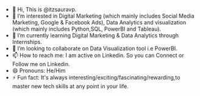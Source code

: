 - 👋 Hi, This is @itzsauravp.
- 👀 I’m interested in Digital Marketing (which mainly includes Social Media Marketing, Google & Facebook Ads), Data Analytics and visualization (which mainly includes Python,SQL, PowerBI and Tableau).
- 🌱 I’m currently learning Digital Marketing & Data Analytics through Internships.
- 💞️ I’m looking to collaborate on Data Visualization tool i.e PowerBI.
- 📫 How to reach me: I am active on Linkedin. So you can Connect or Follow me on Linkedin. 
- 😄 Pronouns: He/Him
- ⚡ Fun fact: It's always interesting/exciting/fascinating/rewarding,to master new tech skills at any point in your life.

<!---
itzsauravp/itzsauravp is a ✨ special ✨ repository because its `README.md` (this file) appears on your GitHub profile.
You can click the Preview link to take a look at your changes.
--->
